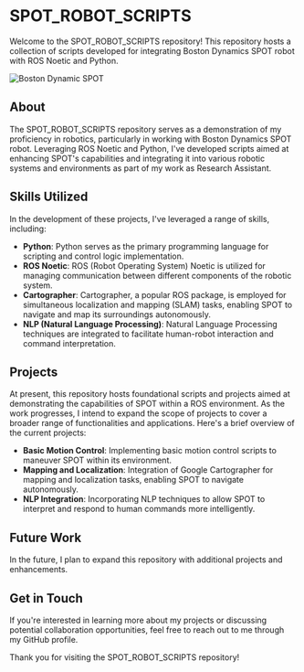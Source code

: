 # SPOT_ROBOT_SCRIPTS

Welcome to the SPOT_ROBOT_SCRIPTS repository! This repository hosts a collection of scripts developed for integrating Boston Dynamics SPOT robot with ROS Noetic and Python. 

![Boston Dynamic SPOT](SpotonRock-1.jpg)

## About

The SPOT_ROBOT_SCRIPTS repository serves as a demonstration of my proficiency in robotics, particularly in working with Boston Dynamics SPOT robot. Leveraging ROS Noetic and Python, I've developed scripts aimed at enhancing SPOT's capabilities and integrating it into various robotic systems and environments as part of my work as Research Assistant. 

## Skills Utilized

In the development of these projects, I've leveraged a range of skills, including:

- **Python**: Python serves as the primary programming language for scripting and control logic implementation.
- **ROS Noetic**: ROS (Robot Operating System) Noetic is utilized for managing communication between different components of the robotic system.
- **Cartographer**: Cartographer, a popular ROS package, is employed for simultaneous localization and mapping (SLAM) tasks, enabling SPOT to navigate and map its surroundings autonomously.
- **NLP (Natural Language Processing)**: Natural Language Processing techniques are integrated to facilitate human-robot interaction and command interpretation.

## Projects

At present, this repository hosts foundational scripts and projects aimed at demonstrating the capabilities of SPOT within a ROS environment. As the work progresses, I intend to expand the scope of projects to cover a broader range of functionalities and applications. Here's a brief overview of the current projects:

- **Basic Motion Control**: Implementing basic motion control scripts to maneuver SPOT within its environment.
- **Mapping and Localization**: Integration of Google Cartographer for mapping and localization tasks, enabling SPOT to navigate autonomously.
- **NLP Integration**: Incorporating NLP techniques to allow SPOT to interpret and respond to human commands more intelligently.

## Future Work

In the future, I plan to expand this repository with additional projects and enhancements. 

## Get in Touch

If you're interested in learning more about my projects or discussing potential collaboration opportunities, feel free to reach out to me through my GitHub profile. 

Thank you for visiting the SPOT_ROBOT_SCRIPTS repository!
